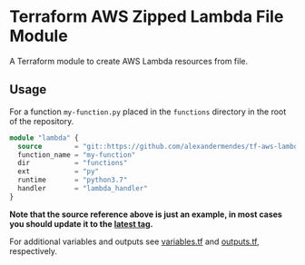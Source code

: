 # Terraform AWS Zipped Lambda File Module

A Terraform module to create AWS Lambda resources from file.

## Usage

For a function `my-function.py` placed in the `functions` directory in the root
of the repository.

```terraform
module "lambda" {
  source        = "git::https://github.com/alexandermendes/tf-aws-lambda-file.git?ref=tags/v1.0.0"
  function_name = "my-function"
  dir           = "functions"
  ext           = "py"
  runtime       = "python3.7"
  handler       = "lambda_handler"
}
```

**Note that the source reference above is just an example, in most cases you
should update it to the [latest tag](https://github.com/alexandermendes/tf-aws-lambda-file/tags).**

For additional variables and outputs see [variables.tf](./variables.tf) and
[outputs.tf](./outputs.tf), respectively.
